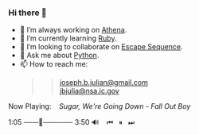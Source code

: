 ### Hi there 👋 
  
- 🔭 I’m always working on [Athena](https://github.com/jbjulia/athena/).
- 🌱 I’m currently learning [Ruby](https://www.ruby-lang.org/en/).
- 👯 I’m looking to collaborate on [Escape Sequence](https://github.com/jbjulia/escape-sequence/).
- 💬 Ask me about [Python](https://www.python.org/).
- 📫 How to reach me: 
  >> joseph.b.julian@gmail.com  
  >> jbjulia@nsa.ic.gov
  
Now Playing: &nbsp;&nbsp; *Sugar, We're Going Down - Fall Out Boy*  

1:05  ───🔘────── 3:50 🔊 &nbsp;&nbsp; ⏮ &nbsp; ⏸ &nbsp; ⏭

<!--
**jbjulia/jbjulia** is a ✨ _special_ ✨ repository because its `README.md` (this file) appears on your GitHub profile.

Here are some ideas to get you started:

- 🔭 I’m currently working on ...
- 🌱 I’m currently learning ...
- 👯 I’m looking to collaborate on ...
- 🤔 I’m looking for help with ...
- 💬 Ask me about ...
- 📫 How to reach me: ...
- 😄 Pronouns: ...
- ⚡ Fun fact: ...
-->
